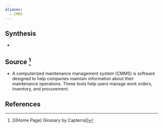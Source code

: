 ```yaml
---
aliases:
  - CMMS
---
```

## Synthesis
- 
## Source [^1]
- A computerized maintenance management system (CMMS) is software designed to help companies maintain information about their maintenance operations. These tools help users manage work orders, inventory, and procurement.
## References

[^1]: [[(Home Page) Glossary by Capterra]]